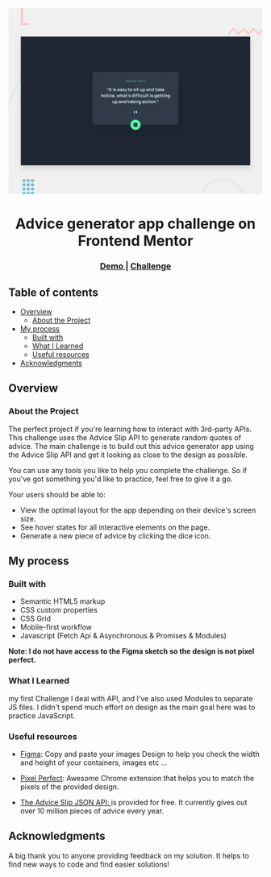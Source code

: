 ![](./design/desktop-preview.jpg)
<h1 align= "center">Advice generator app challenge on Frontend Mentor</h1>

<div align="center">
  <h3>
    <a href="https://mellifluous-starlight-3b821c.netlify.app/">
      Demo
    </a>
    <span> | </span>
    <a href="https://www.frontendmentor.io/challenges/advice-generator-app-QdUG-13db">
      Challenge
    </a>
  </h3>
</div>

## Table of contents

- [Overview](#overview)
  - [About the Project](#About-the-Project)
- [My process](#my-process)
  - [Built with](#built-with)
  - [What I Learned](#what-I-learned)
  - [Useful resources](#Useful-resources)
- [Acknowledgments](#acknowledgments)



## Overview

### About the Project

The perfect project if you're learning how to interact with 3rd-party APIs. This challenge uses the Advice Slip API to generate random quotes of advice. The main challenge is to build out this advice generator app using the Advice Slip API and get it looking as close to the design as possible.

You can use any tools you like to help you complete the challenge. So if you've got something you'd like to practice, feel free to give it a go.

Your users should be able to:
- View the optimal layout for the app depending on their device's screen size.
- See hover states for all interactive elements on the page.
- Generate a new piece of advice by clicking the dice icon.


## My process

### Built with

- Semantic HTML5 markup
- CSS custom properties
- CSS Grid
- Mobile-first workflow
- Javascript (Fetch Api & Asynchronous & Promises & Modules)

**Note: I do not have access to the Figma sketch so the design is not pixel perfect.**

### What I Learned

my first Challenge I deal with API, and I've also used Modules to separate JS files. I didn't spend much effort on design as the main goal here was to practice JavaScript.

### Useful resources

- <a href="https://www.figma.com/">Figma</a>: Copy and paste your images Design to help you check the width and height of your containers, images etc ...

- <a href="https://chrome.google.com/webstore/detail/perfectpixel-by-welldonec/dkaagdgjmgdmbnecmcefdhjekcoceebi">Pixel Perfect</a>: Awesome Chrome extension that helps you to match the pixels of the provided design.

- <a href="https://api.adviceslip.com/">The Advice Slip JSON API: </a>is provided for free. It currently gives out over 10 million pieces of advice every year.


## Acknowledgments

A big thank you to anyone providing feedback on my solution. It helps to find new ways to code and find easier solutions!